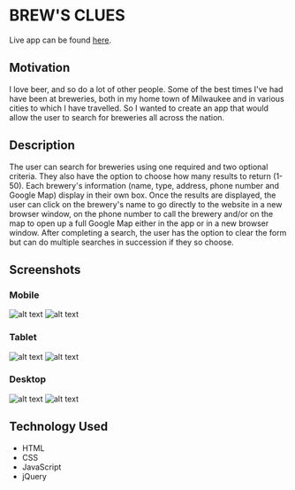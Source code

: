# BREW'S CLUES

Live app can be found [here](http://example.com/).


## Motivation

I love beer, and so do a lot of other people. Some of the best times I've had have been at breweries, both in my home town of Milwaukee and in various cities to which I have travelled. So I wanted to create an app that would allow the user to search for breweries all across the nation.


## Description

The user can search for breweries using one required and two optional criteria. They also have the option to choose how many results to return (1-50). Each brewery's information (name, type, address, phone number and Google Map) display in their own box. Once the results are displayed, the user can click on the brewery's name to go directly to the website in a new browser window, on the phone number to call the brewery and/or on the map to open up a full Google Map either in the app or in a new browser window. After completing a search, the user has the option to clear the form but can do multiple searches in succession if they so choose.


## Screenshots

### Mobile
![alt text](/path/to/img.jpg "Title")
![alt text](/path/to/img.jpg "Title")

### Tablet
![alt text](/path/to/img.jpg "Title")
![alt text](/path/to/img.jpg "Title")

### Desktop
![alt text](/path/to/img.jpg "Title")
![alt text](/path/to/img.jpg "Title")


## Technology Used

+ HTML
+ CSS
+ JavaScript
+ jQuery
